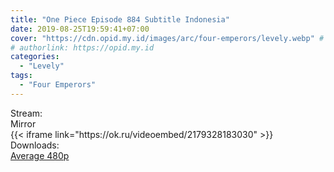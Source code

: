 ```yaml
---
title: "One Piece Episode 884 Subtitle Indonesia"
date: 2019-08-25T19:59:41+07:00
cover: "https://cdn.opid.my.id/images/arc/four-emperors/levely.webp" # Optional, cover
# authorlink: https://opid.my.id
categories:
  - "Levely"
tags:
  - "Four Emperors"
---
```

<div class="ui menu violet borderless inverted">
  <div class="header item active">
        Stream:
    </div>
  <a class="active item" data-tab="mirror">
    <i class="odnoklassniki icon"></i> Mirror
  </a>
</div>
<div class="ui bottom attached tab segment active" style="border:0 !important;" data-tab="mirror">
{{< iframe link="https://ok.ru/videoembed/2179328183030" >}}
</div>
<div class="ui menu violet borderless inverted">
  <div class="header item active">
        Downloads:
    </div>
  <a class="item nounderline" href="https://ouo.io/250bC3" target="_blank" rel="dofollow"><i class="google drive icon"></i>
    Average 480p</a>
</div>